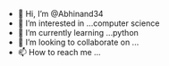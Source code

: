 - 👋 Hi, I’m @Abhinand34
- 👀 I’m interested in ...computer  science
- 🌱 I’m currently learning ...python
- 💞️ I’m looking to collaborate on ...
- 📫 How to reach me ...

<!---
Abhinand34/Abhinand34 is a ✨ special ✨ repository because its `README.md` (this file) appears on your GitHub profile.
You can click the Preview link to take a look at your changes.
--->
